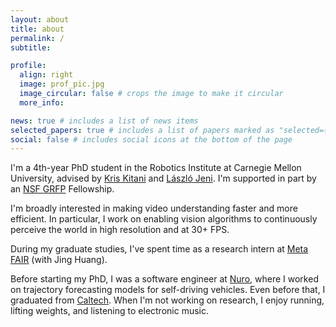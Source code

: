 ```yaml
---
layout: about
title: about
permalink: /
subtitle:

profile:
  align: right
  image: prof_pic.jpg
  image_circular: false # crops the image to make it circular
  more_info:

news: true # includes a list of news items
selected_papers: true # includes a list of papers marked as "selected={true}"
social: false # includes social icons at the bottom of the page
---
```


I'm a 4th-year PhD student in the Robotics Institute at Carnegie Mellon University, advised by [Kris Kitani](https://kriskitani.github.io/) and [László Jeni](https://www.laszlojeni.com/). I'm supported in part by an [NSF GRFP](https://www.nsfgrfp.org/) Fellowship.

I'm broadly interested in making video understanding faster and more efficient. In particular, I work on enabling vision algorithms to continuously perceive the world in high resolution and at 30+ FPS. 

During my graduate studies, I've spent time as a research intern at [Meta FAIR](https://ai.meta.com/) (with Jing Huang).

Before starting my PhD, I was a software engineer at [Nuro](https://www.nuro.ai/), where I worked on trajectory forecasting models for self-driving vehicles. Even before that, I graduated from [Caltech](https://www.caltech.edu/). When I'm not working on research, I enjoy running, lifting weights, and listening to electronic music.